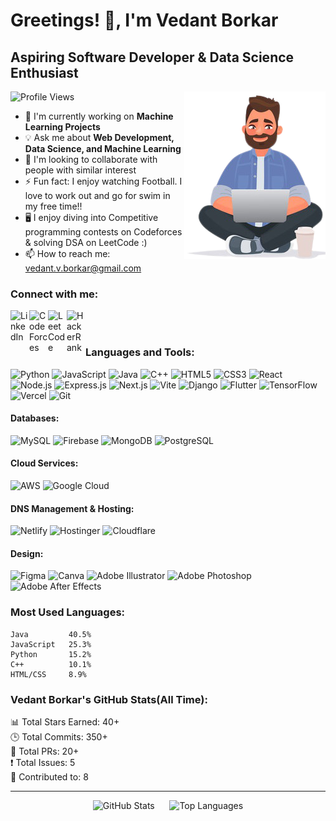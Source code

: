 # Greetings! 👋, I'm Vedant Borkar

## Aspiring Software Developer & Data Science Enthusiast

<div align="right">
  <img src="https://github.com/Vedant-Borkar/Vedant-Borkar/blob/main/Final.png" alt="coding" align="right" />
</div>

![Profile Views](https://komarev.com/ghpvc/?username=Vedant-Borkar&color=blue)

- 🎯 I'm currently working on **Machine Learning Projects**
- 💡 Ask me about **Web Development, Data Science, and Machine Learning**
- 🌟 I'm looking to collaborate with people with similar interest
- ⚡ Fun fact: I enjoy watching Football. I love to work out and go for swim in my free time!!
- 🖥️ I enjoy diving into Competitive programming contests on Codeforces & solving DSA on LeetCode :)
- 📫 How to reach me: [vedant.v.borkar@gmail.com](mailto:vedant.v.borkar@gmail.com)

### Connect with me:
[<img align="left" alt="LinkedIn" width="30px" src="https://raw.githubusercontent.com/rahuldkjain/github-profile-readme-generator/master/src/images/icons/Social/linked-in-alt.svg" />](https://www.linkedin.com/in/vedant-v-borkar)
[<img align="left" alt="CodeForces" width="30px" src="https://raw.githubusercontent.com/rahuldkjain/github-profile-readme-generator/master/src/images/icons/Social/codeforces.svg" />](https://codeforces.com/profile/Vedant_Borkar)
[<img align="left" alt="LeetCode" width="30px" src="https://raw.githubusercontent.com/rahuldkjain/github-profile-readme-generator/master/src/images/icons/Social/leet-code.svg" />](https://leetcode.com/Vedant_Borkar)
[<img align="left" alt="HackerRank" width="30px" src="https://raw.githubusercontent.com/rahuldkjain/github-profile-readme-generator/master/src/images/icons/Social/hackerrank.svg" />](https://www.hackerrank.com/profile/vedant_v_borkar)

<br />
<br />

### Languages and Tools:
![Python](https://img.shields.io/badge/Python-3776AB?style=for-the-badge&logo=python&logoColor=white)
![JavaScript](https://img.shields.io/badge/JavaScript-F7DF1E?style=for-the-badge&logo=javascript&logoColor=black)
![Java](https://img.shields.io/badge/Java-ED8B00?style=for-the-badge&logo=openjdk&logoColor=white)
![C++](https://img.shields.io/badge/C++-00599C?style=for-the-badge&logo=c%2B%2B&logoColor=white)
![HTML5](https://img.shields.io/badge/HTML5-E34F26?style=for-the-badge&logo=html5&logoColor=white)
![CSS3](https://img.shields.io/badge/CSS3-1572B6?style=for-the-badge&logo=css3&logoColor=white)
![React](https://img.shields.io/badge/React-20232A?style=for-the-badge&logo=react&logoColor=61DAFB)
![Node.js](https://img.shields.io/badge/Node.js-43853D?style=for-the-badge&logo=node.js&logoColor=white)
![Express.js](https://img.shields.io/badge/Express.js-404D59?style=for-the-badge&logo=express&logoColor=white)
![Next.js](https://img.shields.io/badge/Next.js-000000?style=for-the-badge&logo=nextdotjs&logoColor=white)
![Vite](https://img.shields.io/badge/Vite-646CFF?style=for-the-badge&logo=vite&logoColor=white)
![Django](https://img.shields.io/badge/Django-092E20?style=for-the-badge&logo=django&logoColor=white)
![Flutter](https://img.shields.io/badge/Flutter-02569B?style=for-the-badge&logo=flutter&logoColor=white)
![TensorFlow](https://img.shields.io/badge/TensorFlow-FF6F00?style=for-the-badge&logo=tensorflow&logoColor=white)
![Vercel](https://img.shields.io/badge/Vercel-000000?style=for-the-badge&logo=vercel&logoColor=white)
![Git](https://img.shields.io/badge/GIT-E44C30?style=for-the-badge&logo=git&logoColor=white)

#### Databases:
![MySQL](https://img.shields.io/badge/MySQL-4479A1?style=for-the-badge&logo=mysql&logoColor=white)
![Firebase](https://img.shields.io/badge/Firebase-039BE5?style=for-the-badge&logo=Firebase&logoColor=white)
![MongoDB](https://img.shields.io/badge/MongoDB-4EA94B?style=for-the-badge&logo=mongodb&logoColor=white)
![PostgreSQL](https://img.shields.io/badge/PostgreSQL-316192?style=for-the-badge&logo=postgresql&logoColor=white)

#### Cloud Services:
![AWS](https://img.shields.io/badge/AWS-232F3E?style=for-the-badge&logo=amazon-aws&logo=amazonaws&logoColor=white)
![Google Cloud](https://img.shields.io/badge/Google_Cloud-4285F4?style=for-the-badge&logo=google-cloud&logoColor=white)

#### DNS Management & Hosting:
![Netlify](https://img.shields.io/badge/Netlify-00C7B7?style=for-the-badge&logo=netlify&logoColor=white)
![Hostinger](https://img.shields.io/badge/Hostinger-FF6600?style=for-the-badge&logo=hostinger&logoColor=white)
![Cloudflare](https://img.shields.io/badge/Cloudflare-F38020?style=for-the-badge&logo=cloudflare&logoColor=white)

#### Design:
![Figma](https://img.shields.io/badge/Figma-F24E1E?style=for-the-badge&logo=figma&logoColor=white)
![Canva](https://img.shields.io/badge/Canva-%2300C4CC.svg?&style=for-the-badge&logo=Canva&logoColor=white)
![Adobe Illustrator](https://img.shields.io/badge/Adobe_Illustrator-FF9A00?style=for-the-badge&logo=adobe-illustrator&logoColor=white)
![Adobe Photoshop](https://img.shields.io/badge/Adobe_Photoshop-31A8FF?style=for-the-badge&logo=adobe-photoshop&logoColor=white)
![Adobe After Effects](https://img.shields.io/badge/Adobe_After_Effects-9999FF?style=for-the-badge&logo=adobe-after-effects&logoColor=white)


### Most Used Languages:
```text
Java         40.5%
JavaScript   25.3%
Python       15.2%
C++          10.1%
HTML/CSS     8.9%
```

### Vedant Borkar's GitHub Stats(All Time):
📊 Total Stars Earned: 40+  
🕒 Total Commits: 350+  
🔀 Total PRs: 20+  
❗ Total Issues: 5  
🤝 Contributed to: 8

---

<div align="center">

![GitHub Stats](https://github-readme-stats.vercel.app/api?username=Vedant-Borkar&show_icons=true&theme=radical&cache_seconds=60)
&nbsp;&nbsp;&nbsp;&nbsp; 
![Top Languages](https://github-readme-stats.vercel.app/api/top-langs/?username=Vedant-Borkar&layout=compact&theme=radical)

</div>
